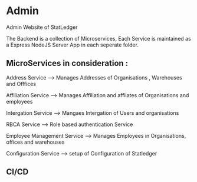 # Admin
Admin Website of StatLedger

The Backend is a collection of Microservices, Each Service is maintained as a Express NodeJS Server App in each seperate folder.
## MicroServices in consideration :
Address Service --> Manages Addresses of Organisations , Warehouses and Offfices

Affiliation Service --> Manages Affiliation and affliates of Organisations and employees 

Intergation Service --> Mangaes Intergation of Users and organisations 

RBCA Service --> Role based authentication Service

Employee Management Service --> Manages Employees in Organisations, offices and warehouses 

Configuration Service --> setup of Configuration of Statledger


## CI/CD
